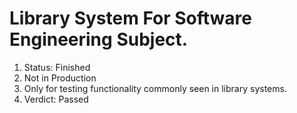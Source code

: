 # Library System For Software Engineering Subject.
1. Status: Finished
2. Not in Production
3. Only for testing functionality commonly seen in library systems.
4. Verdict: Passed
   
